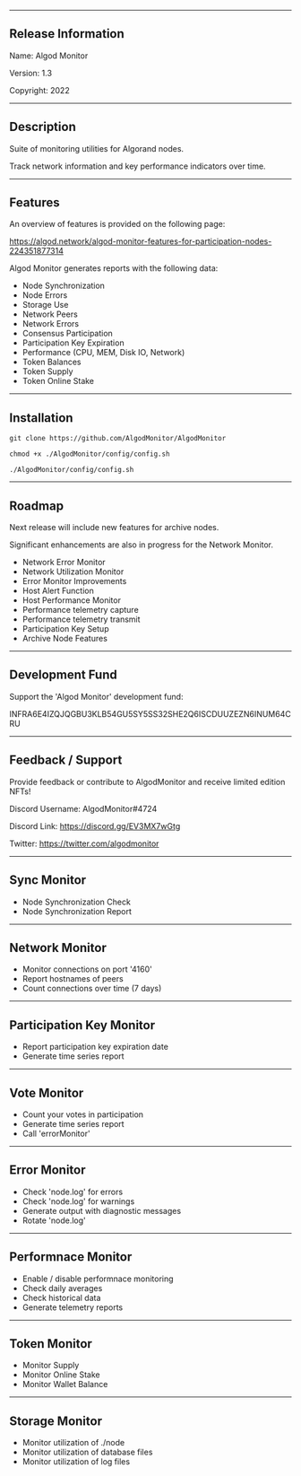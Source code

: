 -------------------------------------------------------------------------
Release Information
-------------------------------------------------------------------------
Name: Algod Monitor

Version: 1.3

Copyright: 2022


-------------------------------------------------------------------------
Description
-------------------------------------------------------------------------

Suite of monitoring utilities for Algorand nodes.

Track network information and key performance indicators over time.


-------------------------------------------------------------------------
Features
-------------------------------------------------------------------------

An overview of features is provided on the following page:

https://algod.network/algod-monitor-features-for-participation-nodes-224351877314


Algod Monitor generates reports with the following data:

 - Node Synchronization
 - Node Errors
 - Storage Use
 - Network Peers
 - Network Errors
 - Consensus Participation
 - Participation Key Expiration
 - Performance (CPU, MEM, Disk IO, Network)
 - Token Balances
 - Token Supply
 - Token Online Stake


-------------------------------------------------------------------------
Installation
-------------------------------------------------------------------------
`git clone https://github.com/AlgodMonitor/AlgodMonitor`

`chmod +x ./AlgodMonitor/config/config.sh`

`./AlgodMonitor/config/config.sh`


-------------------------------------------------------------------------
Roadmap
-------------------------------------------------------------------------

Next release will include new features for archive nodes.

Significant enhancements are also in progress for the Network Monitor.

 - Network Error Monitor
 - Network Utilization Monitor
 - Error Monitor Improvements
 - Host Alert Function
 - Host Performance Monitor
 - Performance telemetry capture
 - Performance telemetry transmit
 - Participation Key Setup
 - Archive Node Features


-------------------------------------------------------------------------
Development Fund
-------------------------------------------------------------------------

Support the 'Algod Monitor' development fund:

INFRA6E4IZQJQGBU3KLB54GU5SY5SS32SHE2Q6ISCDUUZEZN6INUM64CRU


-------------------------------------------------------------------------
Feedback / Support 
-------------------------------------------------------------------------

Provide feedback or contribute to AlgodMonitor and receive limited edition NFTs!

Discord Username: AlgodMonitor#4724

Discord Link: https://discord.gg/EV3MX7wGtg

Twitter: https://twitter.com/algodmonitor


-------------------------------------------------------------------------
Sync Monitor
-------------------------------------------------------------------------
- Node Synchronization Check
- Node Synchronization Report


-------------------------------------------------------------------------
Network Monitor
-------------------------------------------------------------------------
- Monitor connections on port '4160'
- Report hostnames of peers
- Count connections over time (7 days)


-------------------------------------------------------------------------
Participation Key Monitor
-------------------------------------------------------------------------
- Report participation key expiration date 
- Generate time series report


-------------------------------------------------------------------------
Vote Monitor
-------------------------------------------------------------------------
- Count your votes in participation
- Generate time series report
- Call 'errorMonitor'


-------------------------------------------------------------------------
Error Monitor
-------------------------------------------------------------------------
- Check 'node.log' for errors
- Check 'node.log' for warnings
- Generate output with diagnostic messages
- Rotate 'node.log'


-------------------------------------------------------------------------
Performnace Monitor
-------------------------------------------------------------------------
- Enable / disable performnace monitoring
- Check daily averages
- Check historical data
- Generate telemetry reports


-------------------------------------------------------------------------
Token Monitor
-------------------------------------------------------------------------
- Monitor Supply
- Monitor Online Stake
- Monitor Wallet Balance


-------------------------------------------------------------------------
Storage Monitor
-------------------------------------------------------------------------
- Monitor utilization of ./node
- Monitor utilization of database files
- Monitor utilization of log files

